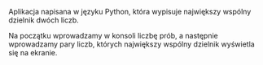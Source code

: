 Aplikacja napisana w języku Python, która wypisuje największy wspólny dzielnik dwóch liczb.

Na początku wprowadzamy w konsoli liczbę prób, a następnie wprowadzamy pary liczb, których największy wspólny dzielnik wyświetla się na ekranie.
